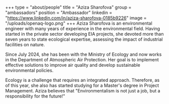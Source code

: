 +++
type = "about/people"
title = "Aziza Sharofova"
group = "ambassadors"
position = "Ambassador"
linkedin = "https://www.linkedin.com/in/aziza-sharofova-0185b9226"
image = "/uploads/openaq-logo.png"
+++
Aziza Sharofova is an environmental engineer with many years of experience in the environmental field. Having started in the private sector developing EIA projects, she devoted more than seven years to state ecological expertise, assessing the impact of industrial facilities on nature.

Since July 2024, she has been with the Ministry of Ecology and now works in the Department of Atmospheric Air Protection. Her goal is to implement effective solutions to improve air quality and develop sustainable environmental policies.

Ecology is a challenge that requires an integrated approach. Therefore, as of this year, she also has started studying for a Master's degree in Project Management. Aziza believes that "Environmentalism is not just a job, but a responsibility for the future!"
